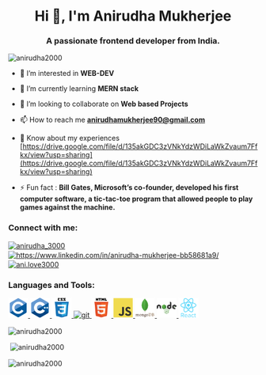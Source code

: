 <h1 align="center">Hi 👋, I'm Anirudha Mukherjee</h1>
<h3 align="center">A passionate frontend developer from India.</h3>

<p align="left"> <img src="https://komarev.com/ghpvc/?username=anirudha2000&label=Profile%20views&color=0e75b6&style=flat-square" alt="anirudha2000"/> </p>

- 👀 I’m interested in **WEB-DEV**

- 🌱 I’m currently learning **MERN stack**

- 👯 I’m looking to collaborate on **Web based Projects**

- 📫 How to reach me **anirudhamukherjee90@gmail.com**

- 📄 Know about my experiences [https://drive.google.com/file/d/135akGDC3zVNkYdzWDiLaWkZvaum7Ffkx/view?usp=sharing](https://drive.google.com/file/d/135akGDC3zVNkYdzWDiLaWkZvaum7Ffkx/view?usp=sharing)

- ⚡ Fun fact : **Bill Gates, Microsoft’s co-founder, developed his first computer software, a tic-tac-toe program that allowed people to play games against the machine.**

<h3 align="left">Connect with me:</h3>
<p align="left">
<a href="https://twitter.com/anirudha_3000" target="blank"><img align="center" src="https://raw.githubusercontent.com/rahuldkjain/github-profile-readme-generator/master/src/images/icons/Social/twitter.svg" alt="anirudha_3000" height="30" width="40" /></a>
<a href="https://www.linkedin.com/in/anirudha-mukherjee-bb58681a9/" target="blank"><img align="center" src="https://raw.githubusercontent.com/rahuldkjain/github-profile-readme-generator/master/src/images/icons/Social/linked-in-alt.svg" alt="https://www.linkedin.com/in/anirudha-mukherjee-bb58681a9/" height="30" width="40" /></a>
<a href="https://instagram.com/ani.love3000" target="blank"><img align="center" src="https://raw.githubusercontent.com/rahuldkjain/github-profile-readme-generator/master/src/images/icons/Social/instagram.svg" alt="ani.love3000" height="30" width="40" /></a>
</p>

<h3 align="left">Languages and Tools:</h3>
<p align="left"> <a href="https://www.cprogramming.com/" target="_blank" rel="noreferrer"> <img src="https://raw.githubusercontent.com/devicons/devicon/master/icons/c/c-original.svg" alt="c" width="40" height="40"/> </a> <a href="https://www.w3schools.com/cpp/" target="_blank" rel="noreferrer"> <img src="https://raw.githubusercontent.com/devicons/devicon/master/icons/cplusplus/cplusplus-original.svg" alt="cplusplus" width="40" height="40"/> </a> <a href="https://www.w3schools.com/css/" target="_blank" rel="noreferrer"> <img src="https://raw.githubusercontent.com/devicons/devicon/master/icons/css3/css3-original-wordmark.svg" alt="css3" width="40" height="40"/> </a> <a href="https://git-scm.com/" target="_blank" rel="noreferrer"> <img src="https://www.vectorlogo.zone/logos/git-scm/git-scm-icon.svg" alt="git" width="40" height="40"/> </a> <a href="https://www.w3.org/html/" target="_blank" rel="noreferrer"> <img src="https://raw.githubusercontent.com/devicons/devicon/master/icons/html5/html5-original-wordmark.svg" alt="html5" width="40" height="40"/> </a> <a href="https://developer.mozilla.org/en-US/docs/Web/JavaScript" target="_blank" rel="noreferrer"> <img src="https://raw.githubusercontent.com/devicons/devicon/master/icons/javascript/javascript-original.svg" alt="javascript" width="40" height="40"/> </a> <a href="https://www.mongodb.com/" target="_blank" rel="noreferrer"> <img src="https://raw.githubusercontent.com/devicons/devicon/master/icons/mongodb/mongodb-original-wordmark.svg" alt="mongodb" width="40" height="40"/> </a> <a href="https://nodejs.org" target="_blank" rel="noreferrer"> <img src="https://raw.githubusercontent.com/devicons/devicon/master/icons/nodejs/nodejs-original-wordmark.svg" alt="nodejs" width="40" height="40"/> </a> <a href="https://reactjs.org/" target="_blank" rel="noreferrer"> <img src="https://raw.githubusercontent.com/devicons/devicon/master/icons/react/react-original-wordmark.svg" alt="react" width="40" height="40"/> </a> </p>

<p><img align="center" src="https://github-readme-stats.vercel.app/api/top-langs?username=anirudha2000&show_icons=true&theme=dark&locale=en&layout=compact" alt="anirudha2000" /></p>

<p>&nbsp;<img align="center" src="https://github-readme-stats.vercel.app/api?username=anirudha2000&show_icons=true&theme=dark&locale=en" alt="anirudha2000" /></p>

<p><img align="center" src="https://github-readme-streak-stats.herokuapp.com/?user=anirudha2000&theme=dark" alt="anirudha2000" /></p>
